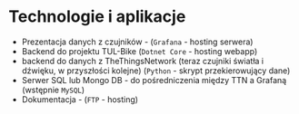 # Technologie i aplikacje
* Prezentacja danych z czujników - (`Grafana` - hosting serwera)
* Backend do projektu TUL-Bike (`Dotnet Core` - hosting webapp)
* backend do danych z TheThingsNetwork (teraz czujniki światła i dźwięku, w przyszłości kolejne) (`Python` - skrypt przekierowujący dane)
* Serwer SQL lub Mongo DB - do pośredniczenia między TTN a Grafaną (wstępnie `MySQL`)
* Dokumentacja - (`FTP` - hosting)
